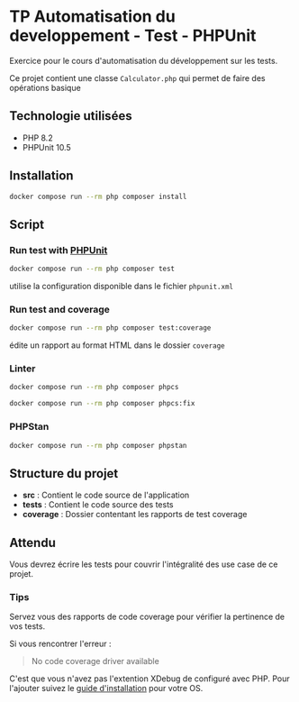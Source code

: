 # TP Automatisation du developpement - Test - PHPUnit

Exercice pour le cours d'automatisation du développement sur les tests.

Ce projet contient une classe `Calculator.php` qui permet de faire des opérations basique

## Technologie utilisées

- PHP 8.2
- PHPUnit 10.5

## Installation

```sh
docker compose run --rm php composer install
```

## Script

### Run test with [PHPUnit](https://phpunit.de/)

```sh
docker compose run --rm php composer test
```

utilise la configuration disponible dans le fichier `phpunit.xml`

### Run test and coverage

```sh
docker compose run --rm php composer test:coverage
```

édite un rapport au format HTML dans le dossier `coverage`

### Linter

```sh
docker compose run --rm php composer phpcs
```

```sh
docker compose run --rm php composer phpcs:fix
```

### PHPStan

```sh
docker compose run --rm php composer phpstan
```

## Structure du projet

- **src** : Contient le code source de l'application
- **tests** : Contient le code source des tests
- **coverage** : Dossier contentant les rapports de test coverage

## Attendu

Vous devrez écrire les tests pour couvrir l'intégralité des use case de ce projet.

### Tips

Servez vous des rapports de code coverage pour vérifier la pertinence de vos tests.

Si vous rencontrer l'erreur :
  > No code coverage driver available

C'est que vous n'avez pas l'extention XDebug de configuré avec PHP. Pour l'ajouter suivez le [guide d'installation](https://xdebug.org/docs/install) pour votre OS.
